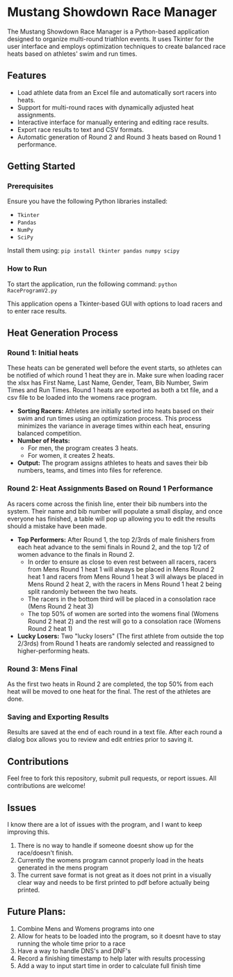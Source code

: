 # Mustang Showdown Race Manager

The Mustang Showdown Race Manager is a Python-based application designed to organize multi-round triathlon events. It uses Tkinter for the user interface and employs optimization techniques to create balanced race heats based on athletes' swim and run times.

## Features
- Load athlete data from an Excel file and automatically sort racers into heats.
- Support for multi-round races with dynamically adjusted heat assignments.
- Interactive interface for manually entering and editing race results.
- Export race results to text and CSV formats.
- Automatic generation of Round 2 and Round 3 heats based on Round 1 performance.

## Getting Started

### Prerequisites
Ensure you have the following Python libraries installed:
- `Tkinter`
- `Pandas`
- `NumPy`
- `SciPy`

Install them using:
`pip install tkinter pandas numpy scipy `

### How to Run
To start the application, run the following command:
`python RaceProgramV2.py`

This application opens a Tkinter-based GUI with options to load racers and to enter race results.

## Heat Generation Process
### Round 1: Initial heats
These heats can be generated well before the event starts, so athletes can be notified of which round 1 heat they are in. Make sure when loading racer the xlsx has First Name, Last Name, Gender, Team, Bib Number, Swim Times and Run Times. Round 1 heats are exported as both a txt file, and a csv file to be loaded into the womens race program.

* **Sorting Racers:** Athletes are initially sorted into heats based on their swim and run times using an optimization process. This process minimizes the variance in average times within each heat, ensuring balanced competition.
* **Number of Heats:**
    * For men, the program creates 3 heats.
    * For women, it creates 2 heats.
* **Output:** The program assigns athletes to heats and saves their bib numbers, teams, and times into files for reference.

### Round 2: Heat Assignments Based on Round 1 Performance
As racers come across the finish line, enter their bib numbers into the system. Their name and bib number will populate a small display, and once everyone has finished, a table will pop up allowing you to edit the results should a mistake have been made.

* **Top Performers:** After Round 1, the top 2/3rds of male finishers from each heat advance to the semi finals in Round 2, and the top 1/2 of women advance to the finals in Round 2.
    * In order to ensure as close to even rest between all racers, racers from Mens Round 1 heat 1 will always be placed in Mens Round 2 heat 1 and racers from Mens Round 1 heat 3 will always be placed in Mens Round 2 heat 2, with the racers in Mens Round 1 heat 2 being split randomly between the two heats.
    * The racers in the bottom third will be placed in a consolation race (Mens Round 2 heat 3)
    * The top 50% of women are sorted into the womens final (Womens Round 2 heat 2) and the rest will go to a consolation race (Womens Round 2 heat 1)
* **Lucky Losers:** Two "lucky losers" (The first athlete from outside the top 2/3rds) from Round 1 heats are randomly selected and reassigned to higher-performing heats.

### Round 3: Mens Final
As the first two heats in Round 2 are completed, the top 50% from each heat will be moved to one heat for the final. The rest of the athletes are done.

### Saving and Exporting Results
Results are saved at the end of each round in a text file. After each round a dialog box allows you to review and edit entries prior to saving it.

## Contributions
Feel free to fork this repository, submit pull requests, or report issues. All contributions are welcome!

## Issues
I know there are a lot of issues with the program, and I want to keep improving this.
1. There is no way to handle if someone doesnt show up for the race/doesn't finish.
2. Currently the womens program cannot properly load in the heats generated in the mens program
3. The current save format is not great as it does not print in a visually clear way and needs to be first printed to pdf before actually being printed.

## Future Plans:
1. Combine Mens and Womens programs into one
2. Allow for heats to be loaded into the program, so it doesnt have to stay running the whole time prior to a race
3. Have a way to handle DNS's and DNF's
4. Record a finishing timestamp to help later with results processing
5. Add a way to input start time in order to calculate full finish time
